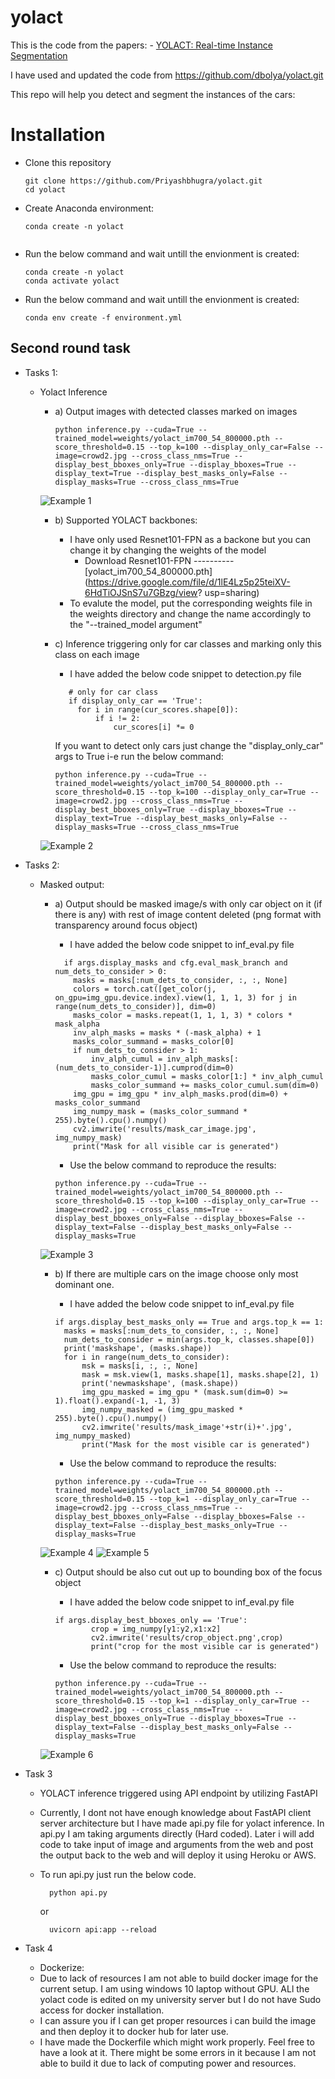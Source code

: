 
# yolact

 This is the code from the papers: - [YOLACT: Real-time Instance Segmentation](https://arxiv.org/abs/1904.02689)
 
 I have used and updated the code from https://github.com/dbolya/yolact.git



This repo will help you detect and segment the instances of the cars: 


# Installation
 - Clone this repository 
   ```Shell
   git clone https://github.com/Priyashbhugra/yolact.git
   cd yolact
   ```
 - Create Anaconda environment:

   ```Shell
   conda create -n yolact 
  
      ```
 - Run the below command and wait untill the envionment is created:


   ```Shell
   conda create -n yolact
   conda activate yolact
   ```
 - Run the below command and wait untill the envionment is created:
   ```Shell
   conda env create -f environment.yml
   ```

## Second round task

- Tasks 1:
  - Yolact Inference
    - a) Output images with detected classes marked on images
        ```Shell
        python inference.py --cuda=True --trained_model=weights/yolact_im700_54_800000.pth --score_threshold=0.15 --top_k=100 --display_only_car=False --image=crowd2.jpg --cross_class_nms=True --display_best_bboxes_only=True --display_bboxes=True --display_text=True --display_best_masks_only=False --display_masks=True --cross_class_nms=True 
        ```
    ![Example 1](results/all_objects.png) 

    - b) Supported YOLACT backbones:
      - I have only used Resnet101-FPN as a backone but you can change it by changing the weights of the model 
        - Download Resnet101-FPN ----------[yolact_im700_54_800000.pth](https://drive.google.com/file/d/1lE4Lz5p25teiXV-6HdTiOJSnS7u7GBzg/view? usp=sharing)
      - To evalute the model, put the corresponding weights file in the weights directory and change the name accordingly to the  "--trained_model argument"


    - c) Inference triggering only for car classes and marking only this class on each image
         - I have added the below code snippet to detection.py file
         ```Shell
            # only for car class  
            if display_only_car == 'True':
              for i in range(cur_scores.shape[0]):
                  if i != 2:
                      cur_scores[i] *= 0
         ```

         If you want to detect only cars just change the "display_only_car" args to True i-e run the below command:

        ```Shell
        python inference.py --cuda=True --trained_model=weights/yolact_im700_54_800000.pth --score_threshold=0.15 --top_k=100 --display_only_car=True --image=crowd2.jpg --cross_class_nms=True --display_best_bboxes_only=True --display_bboxes=True --display_text=True --display_best_masks_only=False --display_masks=True --cross_class_nms=True 
        ```
    ![Example 2](results/only_cars.png)
- Tasks 2:
  - Masked output:
    - a) Output should be masked image/s with only car object on it (if there is any) with rest of image
      content deleted (png format with transparency around focus object)
        - I have added the below code snippet to inf_eval.py file

        ```Shell
          if args.display_masks and cfg.eval_mask_branch and num_dets_to_consider > 0:
            masks = masks[:num_dets_to_consider, :, :, None]
            colors = torch.cat([get_color(j, on_gpu=img_gpu.device.index).view(1, 1, 1, 3) for j in range(num_dets_to_consider)], dim=0)
            masks_color = masks.repeat(1, 1, 1, 3) * colors * mask_alpha
            inv_alph_masks = masks * (-mask_alpha) + 1
            masks_color_summand = masks_color[0]
            if num_dets_to_consider > 1:
                inv_alph_cumul = inv_alph_masks[:(num_dets_to_consider-1)].cumprod(dim=0)
                masks_color_cumul = masks_color[1:] * inv_alph_cumul
                masks_color_summand += masks_color_cumul.sum(dim=0)
            img_gpu = img_gpu * inv_alph_masks.prod(dim=0) + masks_color_summand
            img_numpy_mask = (masks_color_summand * 255).byte().cpu().numpy()
            cv2.imwrite('results/mask_car_image.jpg', img_numpy_mask)
            print("Mask for all visible car is generated")
        ```

        - Use the below command to reproduce the results:
        ```Shell
        python inference.py --cuda=True --trained_model=weights/yolact_im700_54_800000.pth --score_threshold=0.15 --top_k=100 --display_only_car=True --image=crowd2.jpg --cross_class_nms=True --display_best_bboxes_only=False --display_bboxes=False --display_text=False --display_best_masks_only=False --display_masks=True 
        ```

    ![Example 3](results/only_mask_car_image.jpg)

    -  b) If there are multiple cars on the image choose only most dominant one.
        - I have added the below code snippet to inf_eval.py file
        ```Shell
        if args.display_best_masks_only == True and args.top_k == 1:
          masks = masks[:num_dets_to_consider, :, :, None]
          num_dets_to_consider = min(args.top_k, classes.shape[0])
          print('maskshape', (masks.shape))
          for i in range(num_dets_to_consider):
              msk = masks[i, :, :, None]
              mask = msk.view(1, masks.shape[1], masks.shape[2], 1)
              print('newmaskshape', (mask.shape))
              img_gpu_masked = img_gpu * (mask.sum(dim=0) >= 1).float().expand(-1, -1, 3)
              img_numpy_masked = (img_gpu_masked * 255).byte().cpu().numpy()
              cv2.imwrite('results/mask_image'+str(i)+'.jpg', img_numpy_masked)
              print("Mask for the most visible car is generated")
        ```
        - Use the below command to reproduce the results:

        ```Shell
        python inference.py --cuda=True --trained_model=weights/yolact_im700_54_800000.pth --score_threshold=0.15 --top_k=1 --display_only_car=True --image=crowd2.jpg --cross_class_nms=True --display_best_bboxes_only=False --display_bboxes=False --display_text=False --display_best_masks_only=True --display_masks=True 
        ```
    ![Example 4](results/results.png) 
    ![Example 5](results/best_car_mask_only.jpg) 
    -  c) Output should be also cut out up to bounding box of the focus object

        - I have added the below code snippet to inf_eval.py file
        ```Shell
        if args.display_best_bboxes_only == 'True':
                crop = img_numpy[y1:y2,x1:x2]
                cv2.imwrite('results/crop_object.png',crop)
                print("crop for the most visible car is generated")
        ```

        - Use the below command to reproduce the results:
        ```Shell
        python inference.py --cuda=True --trained_model=weights/yolact_im700_54_800000.pth --score_threshold=0.15 --top_k=1 --display_only_car=True --image=crowd2.jpg --cross_class_nms=True --display_best_bboxes_only=True --display_bboxes=True --display_text=False --display_best_masks_only=False --display_masks=True
        ```
    ![Example 6](results/crop_object.png)
    
- Task 3
  - YOLACT inference triggered using API endpoint by utilizing FastAPI
   -  Currently, I dont not have enough knowledge about FastAPI client server architecture but I have made api.py file for yolact inference. In api.py I am taking arguments directly (Hard coded). Later i will add code to take input of image and arguments from the web and post the output back to the web and will deploy it using Heroku or AWS.
    
    - To run api.py just run the below code.
      ```Shell
        python api.py 
      ```
      or
      ```Shell
        uvicorn api:app --reload
      ```

- Task 4
  -  Dockerize:
    - Due to lack of resources I am not able to build docker image for the current setup. I am using windows 10 laptop without GPU. ALl the yolact code is edited on my university server but I do not have Sudo access for docker installation.  
    - I can assure you if I can get proper resources i can build the image and then deploy it to docker hub for later use.
    - I have made the Dockerfile which might work properly. Feel free to have a look at it. There might be some errors in it because I am not able to build it due to lack of computing power and resources.



